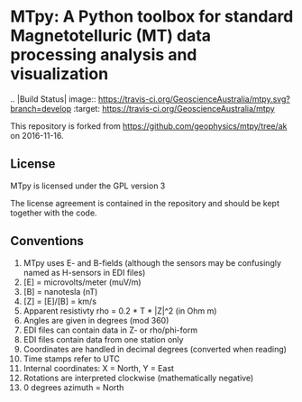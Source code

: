 MTpy: A Python toolbox for standard Magnetotelluric (MT) data processing analysis and visualization
====
.. |Build Status| image:: https://travis-ci.org/GeoscienceAustralia/mtpy.svg?branch=develop
   :target: https://travis-ci.org/GeoscienceAustralia/mtpy
   
   
This repository is forked from https://github.com/geophysics/mtpy/tree/ak on 2016-11-16.


License
-------

MTpy is licensed under the GPL version 3

The license agreement is contained in the repository and should be kept together with the code.



Conventions
-----------

1. MTpy uses E- and B-fields (although the sensors may be confusingly named as H-sensors in EDI files)
2. [E] = microvolts/meter (muV/m)
3. [B] = nanotesla (nT)
4. [Z] = [E]/[B] = km/s
5. Apparent resistivty rho = 0.2 * T * |Z|^2  (in Ohm m)
6. Angles are given in degrees (mod 360)
7. EDI files can contain data in Z- or rho/phi-form
8. EDI files contain data from one station only
9. Coordinates are handled in decimal degrees (converted when reading)
10. Time stamps refer to UTC
11. Internal coordinates: X = North, Y = East
12. Rotations are interpreted clockwise (mathematically negative)
13. 0 degrees azimuth = North





